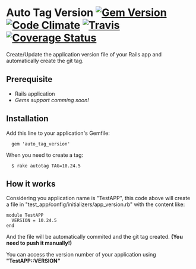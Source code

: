 # Auto Tag Version [![Gem Version](https://badge.fury.io/rb/auto_tag_version.svg)](http://badge.fury.io/rb/auto_tag_version) [![Code Climate](https://codeclimate.com/github/rafaelbiriba/auto_tag_version/badges/gpa.svg)](https://codeclimate.com/github/rafaelbiriba/auto_tag_version) [![Travis](https://api.travis-ci.org/rafaelbiriba/auto_tag_version.svg?branch=master)](https://travis-ci.org/rafaelbiriba/auto_tag_version) [![Coverage Status](https://coveralls.io/repos/rafaelbiriba/auto_tag_version/badge.svg?branch=master&service=github)](https://coveralls.io/github/rafaelbiriba/auto_tag_version?branch=master)

Create/Update the application version file of your Rails app and automatically create the git tag.

## Prerequisite

  - Rails application
  - *Gems support comming soon!*

## Installation

Add this line to your application's Gemfile:

```
  gem 'auto_tag_version'
```

When you need to create a tag:

```
  $ rake autotag TAG=10.24.5
```

## How it works

Considering you application name is "TestAPP", this code above will create a file in "test_app/config/initializers/app_version.rb" with the content like:

```
module TestAPP
  VERSION = 10.24.5
end
```

And the file will be automatically commited and the git tag created. **(You need to push it manually!)**

You can access the version number of your application using **"TestAPP::VERSION"**
